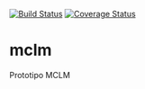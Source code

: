 [![Build Status](https://travis-ci.org/icemagno/mclm.svg)](https://travis-ci.org/icemagno/mclm)
[![Coverage Status](https://coveralls.io/repos/github/icemagno/mclm/badge.svg?branch=master)](https://coveralls.io/github/icemagno/mclm?branch=master)

# mclm
Prototipo MCLM


